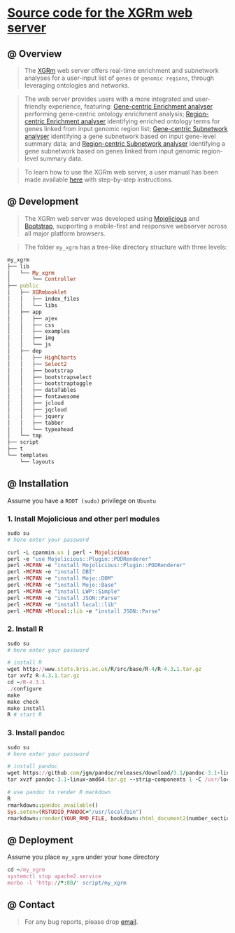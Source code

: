 # [Source code for the XGRm web server](https://github.com/hfang-bristol/XGRm-site)

## @ Overview

> The [XGRm](http://www.xgrmod.com) web server offers real-time enrichment and subnetwork analyses for a user-input list of `genes` or `genomic regions`, through leveraging ontologies and networks.

> The web server provides users with a more integrated and user-friendly experience, featuring: [Gene-centric Enrichment analyser](http://www.xgrmod.com/XGRm/GElyser) performing gene-centric ontology enrichment analysis; [Region-centric Enrichment analyser](http://www.xgrmod.com/XGRm/RElyser) identifying enriched ontology terms for genes linked from input genomic region list; [Gene-centric Subnetwork analyser](http://www.xgrmod.com/XGRm/GSlyser) identifying a gene subnetwork based on input gene-level summary data; and [Region-centric Subnetwork analyser](http://www.xgrmod.com/XGRm/RSlyser) identifying a gene subnetwork based on genes linked from input genomic region-level summary data.

> To learn how to use the XGRm web server, a user manual has been made available [here](http://www.xgrmod.com/XGRmbooklet/index.html) with step-by-step instructions.

## @ Development

> The XGRm web server was developed using [Mojolicious](https://www.mojolicious.org) and [Bootstrap](https://getbootstrap.com), supporting a mobile-first and responsive webserver across all major platform browsers.

> The folder `my_xgrm` has a tree-like directory structure with three levels:
```ruby
my_xgrm
├── lib
│   └── My_xgrm
│       └── Controller
├── public
│   ├── XGRmbooklet
│   │   ├── index_files
│   │   └── libs
│   ├── app
│   │   ├── ajex
│   │   ├── css
│   │   ├── examples
│   │   ├── img
│   │   └── js
│   ├── dep
│   │   ├── HighCharts
│   │   ├── Select2
│   │   ├── bootstrap
│   │   ├── bootstrapselect
│   │   ├── bootstraptoggle
│   │   ├── dataTables
│   │   ├── fontawesome
│   │   ├── jcloud
│   │   ├── jqcloud
│   │   ├── jquery
│   │   ├── tabber
│   │   └── typeahead
│   └── tmp
├── script
├── t
└── templates
    └── layouts
```


## @ Installation

Assume you have a `ROOT (sudo)` privilege on `Ubuntu`

### 1. Install Mojolicious and other perl modules

```ruby
sudo su
# here enter your password

curl -L cpanmin.us | perl - Mojolicious
perl -e "use Mojolicious::Plugin::PODRenderer"
perl -MCPAN -e "install Mojolicious::Plugin::PODRenderer"
perl -MCPAN -e "install DBI"
perl -MCPAN -e "install Mojo::DOM"
perl -MCPAN -e "install Mojo::Base"
perl -MCPAN -e "install LWP::Simple"
perl -MCPAN -e "install JSON::Parse"
perl -MCPAN -e "install local::lib"
perl -MCPAN -Mlocal::lib -e "install JSON::Parse"
```

### 2. Install R

```ruby
sudo su
# here enter your password

# install R
wget http://www.stats.bris.ac.uk/R/src/base/R-4/R-4.3.1.tar.gz
tar xvfz R-4.3.1.tar.gz
cd ~/R-4.3.1
./configure
make
make check
make install
R # start R
```

### 3. Install pandoc

```ruby
sudo su
# here enter your password

# install pandoc
wget https://github.com/jgm/pandoc/releases/download/3.1/pandoc-3.1-linux-amd64.tar.gz
tar xvzf pandoc-3.1-linux-amd64.tar.gz --strip-components 1 -C /usr/local/

# use pandoc to render R markdown
R
rmarkdown::pandoc_available()
Sys.setenv(RSTUDIO_PANDOC="/usr/local/bin")
rmarkdown::render(YOUR_RMD_FILE, bookdown::html_document2(number_sections=F, theme="readable", hightlight="default"))
```


## @ Deployment

Assume you place `my_xgrm` under your `home` directory

```ruby
cd ~/my_xgrm
systemctl stop apache2.service
morbo -l 'http://*:80/' script/my_xgrm
```

## @ Contact

> For any bug reports, please drop [email](mailto:fh12355@rjh.com.cn).


